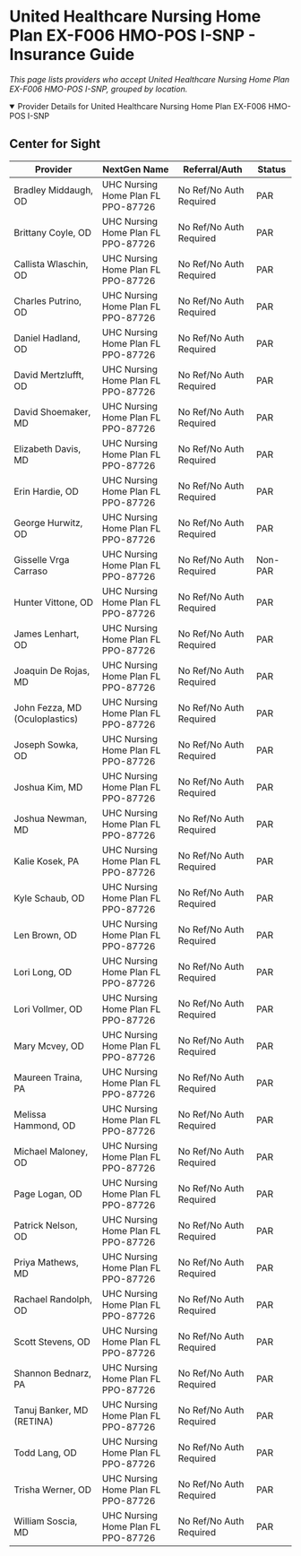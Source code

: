 # United Healthcare Nursing Home Plan EX-F006 HMO-POS I-SNP - Insurance Guide

*This page lists providers who accept United Healthcare Nursing Home Plan EX-F006 HMO-POS I-SNP, grouped by location.*

<details open><summary>Provider Details for United Healthcare Nursing Home Plan EX-F006 HMO-POS I-SNP</summary>

## Center for Sight

| Provider | NextGen Name | Referral/Auth | Status |
|----------|-------------|--------------|--------|
| Bradley Middaugh, OD | UHC Nursing Home Plan FL PPO-87726 | No Ref/No Auth Required | PAR |
| Brittany Coyle, OD | UHC Nursing Home Plan FL PPO-87726 | No Ref/No Auth Required | PAR |
| Callista Wlaschin, OD | UHC Nursing Home Plan FL PPO-87726 | No Ref/No Auth Required | PAR |
| Charles Putrino, OD | UHC Nursing Home Plan FL PPO-87726 | No Ref/No Auth Required | PAR |
| Daniel Hadland, OD | UHC Nursing Home Plan FL PPO-87726 | No Ref/No Auth Required | PAR |
| David Mertzlufft, OD | UHC Nursing Home Plan FL PPO-87726 | No Ref/No Auth Required | PAR |
| David Shoemaker, MD | UHC Nursing Home Plan FL PPO-87726 | No Ref/No Auth Required | PAR |
| Elizabeth Davis, MD | UHC Nursing Home Plan FL PPO-87726 | No Ref/No Auth Required | PAR |
| Erin Hardie, OD | UHC Nursing Home Plan FL PPO-87726 | No Ref/No Auth Required | PAR |
| George Hurwitz, OD | UHC Nursing Home Plan FL PPO-87726 | No Ref/No Auth Required | PAR |
| Gisselle Vrga Carraso | UHC Nursing Home Plan FL PPO-87726 | No Ref/No Auth Required | Non-PAR |
| Hunter Vittone, OD | UHC Nursing Home Plan FL PPO-87726 | No Ref/No Auth Required | PAR |
| James Lenhart, OD | UHC Nursing Home Plan FL PPO-87726 | No Ref/No Auth Required | PAR |
| Joaquin De Rojas, MD | UHC Nursing Home Plan FL PPO-87726 | No Ref/No Auth Required | PAR |
| John Fezza, MD (Oculoplastics) | UHC Nursing Home Plan FL PPO-87726 | No Ref/No Auth Required | PAR |
| Joseph Sowka, OD | UHC Nursing Home Plan FL PPO-87726 | No Ref/No Auth Required | PAR |
| Joshua Kim, MD | UHC Nursing Home Plan FL PPO-87726 | No Ref/No Auth Required | PAR |
| Joshua Newman, MD | UHC Nursing Home Plan FL PPO-87726 | No Ref/No Auth Required | PAR |
| Kalie Kosek, PA | UHC Nursing Home Plan FL PPO-87726 | No Ref/No Auth Required | PAR |
| Kyle Schaub, OD | UHC Nursing Home Plan FL PPO-87726 | No Ref/No Auth Required | PAR |
| Len Brown, OD | UHC Nursing Home Plan FL PPO-87726 | No Ref/No Auth Required | PAR |
| Lori Long, OD | UHC Nursing Home Plan FL PPO-87726 | No Ref/No Auth Required | PAR |
| Lori Vollmer, OD | UHC Nursing Home Plan FL PPO-87726 | No Ref/No Auth Required | PAR |
| Mary Mcvey, OD | UHC Nursing Home Plan FL PPO-87726 | No Ref/No Auth Required | PAR |
| Maureen Traina, PA | UHC Nursing Home Plan FL PPO-87726 | No Ref/No Auth Required | PAR |
| Melissa Hammond, OD | UHC Nursing Home Plan FL PPO-87726 | No Ref/No Auth Required | PAR |
| Michael Maloney, OD | UHC Nursing Home Plan FL PPO-87726 | No Ref/No Auth Required | PAR |
| Page Logan, OD | UHC Nursing Home Plan FL PPO-87726 | No Ref/No Auth Required | PAR |
| Patrick Nelson, OD | UHC Nursing Home Plan FL PPO-87726 | No Ref/No Auth Required | PAR |
| Priya Mathews, MD | UHC Nursing Home Plan FL PPO-87726 | No Ref/No Auth Required | PAR |
| Rachael Randolph, OD | UHC Nursing Home Plan FL PPO-87726 | No Ref/No Auth Required | PAR |
| Scott Stevens, OD | UHC Nursing Home Plan FL PPO-87726 | No Ref/No Auth Required | PAR |
| Shannon Bednarz, PA | UHC Nursing Home Plan FL PPO-87726 | No Ref/No Auth Required | PAR |
| Tanuj Banker, MD (RETINA) | UHC Nursing Home Plan FL PPO-87726 | No Ref/No Auth Required | PAR |
| Todd Lang, OD | UHC Nursing Home Plan FL PPO-87726 | No Ref/No Auth Required | PAR |
| Trisha Werner, OD | UHC Nursing Home Plan FL PPO-87726 | No Ref/No Auth Required | PAR |
| William Soscia, MD | UHC Nursing Home Plan FL PPO-87726 | No Ref/No Auth Required | PAR |

</details>

